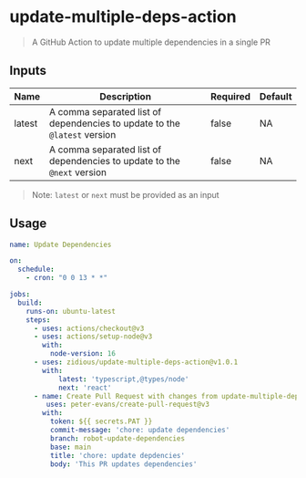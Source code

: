# update-multiple-deps-action

> A GitHub Action to update multiple dependencies in a single PR

## Inputs

| Name   | Description                                                               | Required | Default |
| ------ | ------------------------------------------------------------------------- | -------- | ------- |
| latest | A comma separated list of dependencies to update to the `@latest` version | false    | NA      |
| next   | A comma separated list of dependencies to update to the `@next` version   | false    | NA      |

> Note: `latest` or `next` must be provided as an input

## Usage

```yaml
name: Update Dependencies

on:
  schedule:
    - cron: "0 0 13 * *"

jobs:
  build:
    runs-on: ubuntu-latest
    steps:
      - uses: actions/checkout@v3
      - uses: actions/setup-node@v3
        with:
          node-version: 16
      - uses: zidious/update-multiple-deps-action@v1.0.1
        with:
            latest: 'typescript,@types/node'
            next: 'react'
      - name: Create Pull Request with changes from update-multiple-deps-action
         uses: peter-evans/create-pull-request@v3
        with:
          token: ${{ secrets.PAT }}
          commit-message: 'chore: update dependencies'
          branch: robot-update-dependencies
          base: main
          title: 'chore: update depdencies'
          body: 'This PR updates dependencies'
```
